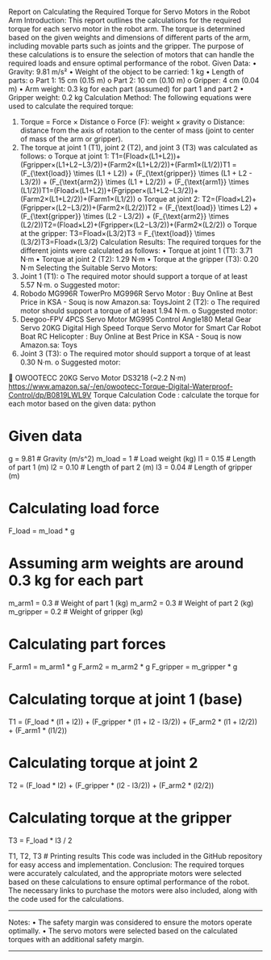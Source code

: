 Report on Calculating the Required Torque for Servo Motors in the Robot Arm
Introduction:
This report outlines the calculations for the required torque for each servo motor in the robot arm. The torque is determined based on the given weights and dimensions of different parts of the arm, including movable parts such as joints and the gripper. The purpose of these calculations is to ensure the selection of motors that can handle the required loads and ensure optimal performance of the robot.
Given Data:
•	Gravity: 9.81 m/s²
•	Weight of the object to be carried: 1 kg
•	Length of parts:
o	Part 1: 15 cm (0.15 m)
o	Part 2: 10 cm (0.10 m)
o	Gripper: 4 cm (0.04 m)
•	Arm weight: 0.3 kg for each part (assumed) for part 1 and part 2
•	Gripper weight: 0.2 kg
Calculation Method:
The following equations were used to calculate the required torque:
1.	Torque = Force × Distance
o	Force (F): weight × gravity
o	Distance: distance from the axis of rotation to the center of mass (joint to center of mass of the arm or gripper).
2.	The torque at joint 1 (T1), joint 2 (T2), and joint 3 (T3) was calculated as follows:
o	Torque at joint 1:
T1=(Fload×(L1+L2))+(Fgripper×(L1+L2−L3/2))+(Farm2×(L1+L2/2))+(Farm1×(L1/2))T1 = (F_{\text{load}} \times (L1 + L2)) + (F_{\text{gripper}} \times (L1 + L2 - L3/2)) + (F_{\text{arm2}} \times (L1 + L2/2)) + (F_{\text{arm1}} \times (L1/2))T1=(Fload×(L1+L2))+(Fgripper×(L1+L2−L3/2))+(Farm2×(L1+L2/2))+(Farm1×(L1/2))
o	Torque at joint 2:
T2=(Fload×L2)+(Fgripper×(L2−L3/2))+(Farm2×(L2/2))T2 = (F_{\text{load}} \times L2) + (F_{\text{gripper}} \times (L2 - L3/2)) + (F_{\text{arm2}} \times (L2/2))T2=(Fload×L2)+(Fgripper×(L2−L3/2))+(Farm2×(L2/2))
o	Torque at the gripper:
T3=Fload×(L3/2)T3 = F_{\text{load}} \times (L3/2)T3=Fload×(L3/2)
Calculation Results:
The required torques for the different joints were calculated as follows:
•	Torque at joint 1 (T1): 3.71 N·m
•	Torque at joint 2 (T2): 1.29 N·m
•	Torque at the gripper (T3): 0.20 N·m
Selecting the Suitable Servo Motors:
1.	Joint 1 (T1):
o	The required motor should support a torque of at least 5.57 N·m.
o	Suggested motor:
2.	Robodo MG996R TowerPro MG996R Servo Motor : Buy Online at Best Price in KSA - Souq is now Amazon.sa: ToysJoint 2 (T2):
o	The required motor should support a torque of at least 1.94 N·m.
o	Suggested motor:
3.	Deegoo-FPV 4PCS Servo Motor MG995 Control Angle180 Metal Gear Servo 20KG Digital High Speed Torque Servo Motor for Smart Car Robot Boat RC Helicopter : Buy Online at Best Price in KSA - Souq is now Amazon.sa: Toys
4.	Joint 3 (T3):
o	The required motor should support a torque of at least 0.30 N·m.
o	Suggested motor:

	OWOOTECC 20KG Servo Motor DS3218 (~2.2 N·m)
https://www.amazon.sa/-/en/owootecc-Torque-Digital-Waterproof-Control/dp/B0819LWL9V
Torque Calculation Code :
 calculate the torque for each motor based on the given data:
python
# Given data
g = 9.81  # Gravity (m/s^2)
m_load = 1  # Load weight (kg)
l1 = 0.15  # Length of part 1 (m)
l2 = 0.10  # Length of part 2 (m)
l3 = 0.04  # Length of gripper (m)

# Calculating load force
F_load = m_load * g

# Assuming arm weights are around 0.3 kg for each part
m_arm1 = 0.3  # Weight of part 1 (kg)
m_arm2 = 0.3  # Weight of part 2 (kg)
m_gripper = 0.2  # Weight of gripper (kg)

# Calculating part forces
F_arm1 = m_arm1 * g
F_arm2 = m_arm2 * g
F_gripper = m_gripper * g

# Calculating torque at joint 1 (base)
T1 = (F_load * (l1 + l2)) + (F_gripper * (l1 + l2 - l3/2)) + (F_arm2 * (l1 + l2/2)) + (F_arm1 * (l1/2))

# Calculating torque at joint 2
T2 = (F_load * l2) + (F_gripper * (l2 - l3/2)) + (F_arm2 * (l2/2))

# Calculating torque at the gripper
T3 = F_load * l3 / 2

T1, T2, T3  # Printing results
This code was included in the GitHub repository for easy access and implementation.
Conclusion:
The required torques were accurately calculated, and the appropriate motors were selected based on these calculations to ensure optimal performance of the robot. The necessary links to purchase the motors were also included, along with the code used for the calculations.
________________________________________
Notes:
•	The safety margin was considered to ensure the motors operate optimally.
•	The servo motors were selected based on the calculated torques with an additional safety margin.
________________________________________

